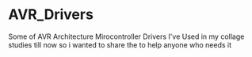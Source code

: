 # AVR_Drivers
Some of AVR Architecture Mirocontroller Drivers I've Used in my collage studies till now so i wanted to share the to help anyone who needs it 
